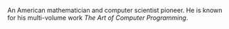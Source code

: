 An American mathematician and computer scientist pioneer. He is known for his
multi-volume work *The Art of Computer Programming*.
